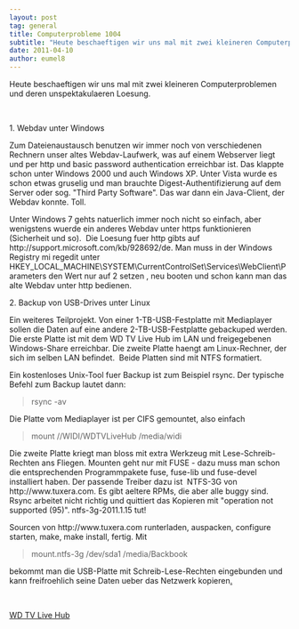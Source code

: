 ```yaml
---
layout: post
tag: general
title: Computerprobleme 1004
subtitle: "Heute beschaeftigen wir uns mal mit zwei kleineren Computerproblemen und deren unspektakulaeren Loesung.n1. Webdav unter WindowsnZum Dateienaustausch benutzen wir immer noch von verschiedenen Rechnern unser altes Webdav-Laufwerk, was auf einem Webserv&hellip;"
date: 2011-04-10
author: eumel8
---
```


<p>Heute beschaeftigen wir uns mal mit zwei kleineren Computerproblemen und deren unspektakulaeren Loesung.</p>
<br/>
<p>1. Webdav unter Windows</p>
<p>Zum Dateienaustausch benutzen wir immer noch von verschiedenen Rechnern unser altes Webdav-Laufwerk, was auf einem Webserver liegt und per http und basic password authentication erreichbar ist. Das klappte schon unter Windows 2000 und auch Windows XP. Unter Vista wurde es schon etwas gruselig und man brauchte Digest-Authentifizierung auf dem Server oder sog. "Third Party Software". Das war dann ein Java-Client, der Webdav konnte. Toll.</p>
<p>Unter Windows 7 gehts natuerlich immer noch nicht so einfach, aber wenigstens wuerde ein anderes Webdav unter https funktionieren (Sicherheit und so).  Die Loesung fuer http gibts auf http://support.microsoft.com/kb/928692/de. Man muss in der Windows Registry mi regedit unter HKEY_LOCAL_MACHINE\SYSTEM\CurrentControlSet\Services\WebClient\Parameters den Wert nur auf 2 setzen , neu booten und schon kann man das alte Webdav unter http bedienen.</p>
<p>2. Backup von USB-Drives unter Linux</p>
<p>Ein weiteres Teilprojekt. Von einer 1-TB-USB-Festplatte mit Mediaplayer sollen die Daten auf eine andere 2-TB-USB-Festplatte gebackuped werden. Die erste Platte ist mit dem WD TV Live Hub im LAN und freigegebenen Windows-Share erreichbar. Die zweite Platte haengt am Linux-Rechner, der sich im selben LAN befindet.  Beide Platten sind mit NTFS formatiert.</p>
<p>Ein kostenloses Unix-Tool fuer Backup ist zum Beispiel rsync. Der typische Befehl zum Backup lautet dann:</p>
<blockquote>
<p>rsync -av <altes Verzeichnis> <neues Verzeichnis></p>
</blockquote>
<p>Die Platte vom Mediaplayer ist per CIFS gemountet, also einfach</p>
<blockquote>
<p>mount //WIDI/WDTVLiveHub /media/widi</p>
</blockquote>
<p>Die zweite Platte kriegt man bloss mit extra Werkzeug mit Lese-Schreib-Rechten ans Fliegen. Mounten geht nur mit FUSE - dazu muss man schon die entsprechenden Programmpakete fuse, fuse-lib und fuse-devel installiert haben. Der passende Treiber dazu ist  NTFS-3G von http://www.tuxera.com. Es gibt aeltere RPMs, die aber alle buggy sind. Rsync arbeitet nicht richtig und quittiert das Kopieren mit "operation not supported (95)". ntfs-3g-2011.1.15 tut!</p>
<p>Sourcen von http://www.tuxera.com runterladen, auspacken, configure starten, make, make install, fertig. Mit</p>
<blockquote>
<p>mount.ntfs-3g /dev/sda1 /media/Backbook</p>
</blockquote>
<p>bekommt man die USB-Platte mit Schreib-Lese-Rechten eingebunden und kann freifroehlich seine Daten ueber das Netzwerk kopieren<a href="http://www.wdc.com/de/products/products.aspx?id=570" target="_blank">.</a></p>
<p><a href="http://www.wdc.com/de/products/products.aspx?id=570" target="_blank"><br /></a></p>
<p><a href="http://www.wdc.com/de/products/products.aspx?id=570" target="_blank">WD TV Live Hub</a></p>
